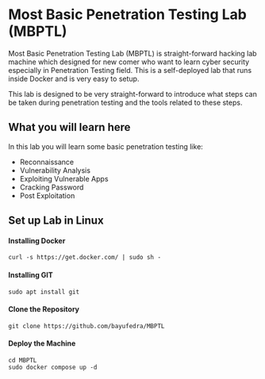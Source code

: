 # Most Basic Penetration Testing Lab (MBPTL)
Most Basic Penetration Testing Lab (MBPTL) is straight-forward hacking lab machine which designed for new comer who want to learn cyber security especially in Penetration Testing field. This is a self-deployed lab that runs inside Docker and is very easy to setup.

This lab is designed to be very straight-forward to introduce what steps can be taken during penetration testing and the tools related to these steps.

## What you will learn here
In this lab you will learn some basic penetration testing like:
- Reconnaissance
- Vulnerability Analysis
- Exploiting Vulnerable Apps
- Cracking Password
- Post Exploitation

## Set up Lab in Linux
#### Installing Docker
```
curl -s https://get.docker.com/ | sudo sh -
```

#### Installing GIT
```
sudo apt install git
```

#### Clone the Repository
```
git clone https://github.com/bayufedra/MBPTL
```

#### Deploy the Machine
```
cd MBPTL
sudo docker compose up -d
```
